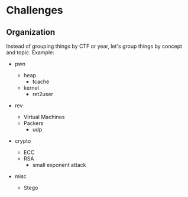 # Challenges
## Organization
Instead of grouping things by CTF or year, let's group things by concept and topic.
Example:
- pwn
    - heap
        - tcache
    - kernel
        - ret2user

- rev
    - Virtual Machines
    - Packers
        - udp

- crypto
    - ECC 
    - RSA
        - small exponent attack

- misc
    - Stego



